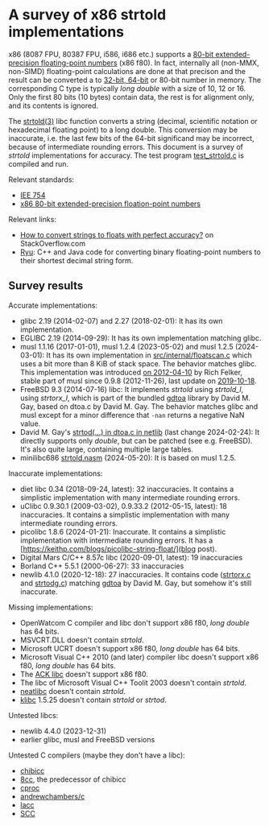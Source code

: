 # A survey of x86 strtold implementations

x86 (8087 FPU, 80387 FPU, i586, i686 etc.) supports a [80-bit
extended-precision floating-point numbers](https://en.wikipedia.org/wiki/Extended_precision#x86_extended_precision_format)
(x86 f80). In fact, internally all (non-MMX, non-SIMD) floating-point
calculations are done at that precison and the result can be converted a to
[32-bit, 64-bit](https://en.wikipedia.org/wiki/IEEE_754) or 80-bit number in
memory. The corresponding C type is typically *long double* with a size of
10, 12 or 16. Only the first 80 bits (10 bytes) contain data, the rest is
for alignment only, and its contents is ignored.

The [strtold(3)](https://linux.die.net/man/3/strtold) libc function converts
a string (decimal, scientific notation or hexadecimal floating point) to a
long double. This conversion may be inaccurate, i.e. the last few bits of
the 64-bit significand may be incorrect, because of intermediate rounding
errors. This document is a survey of *strtold* implementations for accuracy.
The test program
[test_strtold.c](https://github.com/pts/minilibc686/blob/master/test/test_strtold.c)
is compiled and run.

Relevant standards:

* [IEE 754](https://en.wikipedia.org/wiki/IEEE_754-1985)
* [x86 80-bit extended-precision floation-point numbers](https://en.wikipedia.org/wiki/Extended_precision#x86_extended_precision_format)

Relevant links:

* [How to convert strings to floats with perfect accuracy?](https://stackoverflow.com/questions/2174012/how-to-convert-strings-to-floats-with-perfect-accuracy) on StackOverflow.com
* [Ryu](https://github.com/ulfjack/ryu): C++ and Java code for converting binary floating-point numbers to their shortest decimal string form.

## Survey results

Accurate implementations:

* glibc 2.19 (2014-02-07) and 2.27 (2018-02-01): It has its own implementation.
* EGLIBC 2.19 (2014-09-29): It has its own implementation matching glibc.
* musl 1.1.16 (2017-01-01), musl 1.2.4 (2023-05-02) and musl 1.2.5
  (2024-03-01): It has its own implementation in
  [src/internal/floatscan.c](https://git.musl-libc.org/cgit/musl/log/src/internal/floatscan.c)
  which uses a bit more than 8 KiB of stack space. The behavior matches
  glibc. This implementation was introduced [on
  2012-04-10](https://git.musl-libc.org/cgit/musl/commit/src/internal/floatscan.c?id=415c4cd7fdb3e8b7476fbb2be2390f4592cf5165)
  by Rich Felker, stable part of musl since 0.9.8 (2012-11-26), last update on
  [2019-10-18](https://git.musl-libc.org/cgit/musl/commit/src/internal/floatscan.c?id=bff78954995b115e469aadb7636357798978fffd).
* FreeBSD 9.3 (2014-07-16) libc: It implements *strtold* using *strtold\_l*,
  using *strtorx\_l*, which is part of the bundled
  [gdtoa](https://github.com/jwiegley/gdtoa) library by David M. Gay, based on dtoa.c by
  David M. Gay. The behavior matches glibc and musl except for a minor
  difference that `-nan` returns a negative NaN value.
* David M. Gay's [strtod(...) in dtoa.c in netlib](https://www.netlib.org/fp/dtoa.c) (last change 2024-02-24): It directly supports only *double*, but can be patched (see e.g. FreeBSD). It's also quite large, containing multiple large tables.
* minilibc686 [strtold.nasm](https://github.com/pts/minilibc686/blob/40d3704c294ff532c8cc2a88ab18a8241e5fb484/src/strtold.nasm) (2024-05-20): It is based on musl 1.2.5.

Inaccurate implementations:

* diet libc 0.34 (2018-09-24, latest): 32 inaccuracies. It contains a simplistic implementation with many intermediate rounding errors.
* uClibc 0.9.30.1 (2009-03-02), 0.9.33.2 (2012-05-15, latest): 18 inaccuracies. It contains a simplistic implementation with many intermediate rounding errors.
* picolibc 1.8.6 (2024-01-21): Inaccurate. It contains a simplistic implementation with intermediate rounding errors. It has a [https://keithp.com/blogs/picolibc-string-float/](blog post).
* Digital Mars C/C++ 8.57c libc (2020-09-01, latest): 19 inaccuracies
* Borland C++ 5.5.1 (2000-06-27): 33 inaccuracies
* newlib 4.1.0 (2020-12-18): 27 inaccuracies. It contains code
  ([strtorx.c](https://github.com/jwiegley/gdtoa/blob/master/strtorx.c) and
  [strtodg.c](https://github.com/jwiegley/gdtoa/blob/master/strtordg.c))
  matching [gdtoa](https://github.com/jwiegley/gdtoa) by David M. Gay, but
  somehow it's still inaccurate.

Missing implementations:

* OpenWatcom C compiler and libc don't support x86 f80, *long double* has 64 bits.
* MSVCRT.DLL doesn't contain *strtold*.
* Microsoft UCRT doesn't support x86 f80, *long double* has 64 bits.
* Microsoft Visual C++ 2010 (and later) compiler libc doesn't support x86 f80, *long double* has 64 bits.
* The [ACK libc](https://github.com/davidgiven/ack) doesn't support x86 f80.
* The libc of Microsoft Visual C++ Toolit 2003 doesn't contain *strtold*.
* [neatlibc](https://github.com/aligrudi/neatlibc) doesn't contain *strtold*.
* [klibc](https://en.wikipedia.org/wiki/Klibc) 1.5.25 doesn't contain *strtold* or *strtod*.

Untested libcs:

* newlib 4.4.0 (2023-12-31)
* earlier glibc, musl and FreeBSD versions

Untested C compilers (maybe they don't have a libc):

* [chibicc](https://github.com/rui314/chibicc)
* [8cc](https://github.com/rui314/8cc), the predecessor of chibicc
* [cproc](https://github.com/michaelforney/cproc)
* [andrewchambers/c](https://github.com/andrewchambers/c)
* [lacc](https://github.com/larmel/lacc)
* [SCC](http://www.simple-cc.org/)
